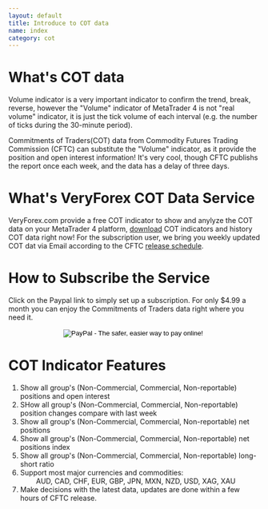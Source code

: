 ```yaml
---
layout: default
title: Introduce to COT data 
name: index
category: cot
---
```


What's COT data
=================================

Volume indicator is a very important indicator to confirm the trend, break, reverse, however the "Volume" indicator of MetaTrader 4 is not "real volume" indicator, it is just the tick volume of each interval (e.g. the number of ticks during the 30-minute period).

Commitments of Traders(COT) data from Commodity Futures Trading Commission (CFTC) can substitute the "Volume" indicator, as it provide the position and open interest information! It's very cool, though CFTC publishs the report once each week, and the data has a delay of three days. 


What's VeryForex COT Data Service
=================================

VeryForex.com provide a free COT indicator to show and anylyze the COT data on your MetaTrader 4 platform, [download](/cot/download.html) COT indicators and history COT data right now!
For the subscription user, we bring you weekly updated COT dat via Email according to the CFTC [release schedule](/cot/schedule.html).


How to Subscribe the Service
=================================

Click on the Paypal link to simply set up a subscription. For only $4.99 a month you can enjoy the Commitments of Traders data right where you need it. 


<center>
<form action="https://www.paypal.com/cgi-bin/webscr" method="post">
<input type="hidden" name="cmd" value="_s-xclick">
<input type="hidden" name="hosted_button_id" value="7279035">
<input type="image" src="https://www.paypal.com/en_US/i/btn/x-click-but20.gif" border="0" name="submit" alt="PayPal - The safer, easier way to pay online!">
<img alt="" border="0" src="https://www.paypal.com/en_US/i/scr/pixel.gif" width="1" height="1">
</form>
</center>

COT Indicator Features
=================================
1. Show all group's (Non-Commercial, Commercial, Non-reportable) positions and open interest  
2. SHow all group's (Non-Commercial, Commercial, Non-reportable) position changes compare with last week  
3. Show all group's (Non-Commercial, Commercial, Non-reportable) net positions  
4. Show all group's (Non-Commercial, Commercial, Non-reportable) net positions index  
5. Show all group's (Non-Commercial, Commercial, Non-reportable) long-short ratio   
6. Support most major currencies and commodities:   
&nbsp;&nbsp;&nbsp;&nbsp;&nbsp;&nbsp;&nbsp;&nbsp;AUD, CAD, CHF, EUR, GBP, JPN, MXN, NZD, USD, XAG, XAU  
7. Make decisions with the latest data, updates are done  within a few hours of CFTC release.  
